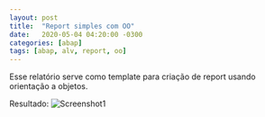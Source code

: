 ```yaml
---
layout: post
title:  "Report simples com OO"
date:   2020-05-04 04:20:00 -0300
categories: [abap]
tags: [abap, alv, report, oo]
---
```


Esse relatório serve como template para criação de report usando orientação a objetos.

<script src="https://gist.github.com/lucianalml/13f21481d5958c40898ea4dbab04f7d1.js"></script>

Resultado:
![Screenshot1]({{site.baseurl}}/assets/simple-report-oo-alv.png)


